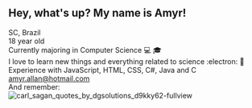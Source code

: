 ## Hey, what's up? My name is Amyr!  
SC, Brazil   
18 year old   
Currently majoring in Computer Science :computer: :mortar_board:   
I love to learn new things and everything related to science :electron: :telescope:  
Experience with JavaScript, HTML, CSS, C#, Java and C  
amyr.allan@hotmail.com  
And remember:  
![carl_sagan_quotes_by_dgsolutions_d9kky62-fullview](https://user-images.githubusercontent.com/69065770/129996704-c4ca6da2-6bc4-40ea-8950-df750c3e121e.jpg)

